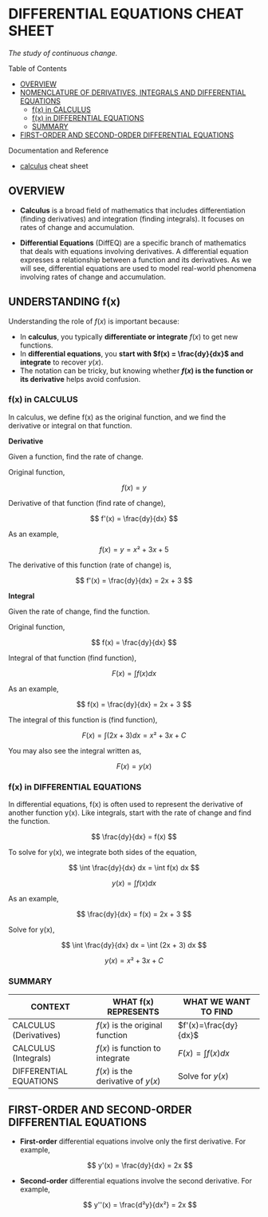 # DIFFERENTIAL EQUATIONS CHEAT SHEET

_The study of continuous change._

Table of Contents

* [OVERVIEW](https://github.com/JeffDeCola/my-cheat-sheets/tree/master/other/stem/math/pure/changes/calculus-cheat-sheet/differential-equations-cheat-sheet#overview)
* [NOMENCLATURE OF DERIVATIVES, INTEGRALS AND DIFFERENTIAL EQUATIONS](https://github.com/JeffDeCola/my-cheat-sheets/tree/master/other/stem/math/pure/changes/calculus-cheat-sheet/differential-equations-cheat-sheet#nomenclature-of-derivatives-integrals-and-differential-equations)
  * [f(x) in CALCULUS](https://github.com/JeffDeCola/my-cheat-sheets/tree/master/other/stem/math/pure/changes/calculus-cheat-sheet/differential-equations-cheat-sheet#fx-in-calculus)
  * [f(x) in DIFFERENTIAL EQUATIONS](https://github.com/JeffDeCola/my-cheat-sheets/tree/master/other/stem/math/pure/changes/calculus-cheat-sheet/differential-equations-cheat-sheet#fx-in-differential-equations)
  * [SUMMARY](https://github.com/JeffDeCola/my-cheat-sheets/tree/master/other/stem/math/pure/changes/calculus-cheat-sheet/differential-equations-cheat-sheet#summary)
* [FIRST-ORDER AND SECOND-ORDER DIFFERENTIAL EQUATIONS](https://github.com/JeffDeCola/my-cheat-sheets/tree/master/other/stem/math/pure/changes/calculus-cheat-sheet/differential-equations-cheat-sheet#first-order-and-second-order-differential-equations)

Documentation and Reference

* [calculus](https://github.com/JeffDeCola/my-cheat-sheets/tree/master/other/stem/math/pure/changes/calculus-cheat-sheet)
  cheat sheet

## OVERVIEW

* **Calculus** is a broad field of mathematics that includes 
differentiation (finding derivatives) and
integration (finding integrals).
It focuses on rates of change and accumulation.

* **Differential Equations** (DiffEQ) are a specific branch of mathematics
that deals with equations involving derivatives.
A differential equation expresses a relationship between a function and its derivatives.
As we will see, differential equations are used to
model real-world phenomena involving rates of
change and accumulation.

## UNDERSTANDING f(x)

Understanding the role of $f(x)$ is important because:

* In **calculus**, you typically **differentiate or integrate** $f(x)$
  to get new functions.
* In **differential equations**, you **start with $f(x) = \frac{dy}{dx}$
  and integrate** to recover $y(x)$.
* The notation can be tricky, but knowing whether **$f(x)$ is the function
  or its derivative** helps avoid confusion.

### f(x) in CALCULUS

In calculus, we define f(x) as the original function, and we
find the derivative or integral on that function.

**Derivative**

Given a function, find the rate of change.

Original function,

$$
f(x) = y
$$

Derivative of that function (find rate of change),

$$
f'(x) = \frac{dy}{dx}
$$

As an example,

$$
f(x) = y = x² + 3x + 5
$$

The derivative of this function (rate of change) is,

$$
f'(x) = \frac{dy}{dx} = 2x + 3
$$

**Integral**

Given the rate of change, find the function.

Original function,

$$
f(x) = \frac{dy}{dx}
$$

Integral of that function (find function),

$$
F(x) = \int f(x) dx
$$

As an example,

$$
f(x) = \frac{dy}{dx} = 2x + 3
$$

The integral of this function is (find function),

$$
F(x) = \int (2x +3 ) dx  = x² + 3x + C
$$

You may also see the integral written as,

$$
F(x) = y(x)
$$

### f(x) in DIFFERENTIAL EQUATIONS

In differential equations, f(x) is often used to represent
the derivative of another function y(x).
Like integrals, start with the rate of change and find the function.

$$
\frac{dy}{dx} = f(x)
$$

To solve for y(x), we integrate both sides of the equation,

$$
\int \frac{dy}{dx} dx = \int f(x) dx
$$

$$
y(x) = \int f(x) dx
$$

As an example,

$$
\frac{dy}{dx} = f(x) = 2x + 3
$$

Solve for y(x),

$$
\int \frac{dy}{dx} dx = \int (2x + 3) dx
$$

$$
y(x) = x² + 3x + C
$$

### SUMMARY

| CONTEXT                | WHAT f(x) REPRESENTS               | WHAT WE WANT TO FIND  |
|------------------------|------------------------------------|-----------------------|
| CALCULUS (Derivatives) | $f(x)$ is the original function    | $f'(x)=\frac{dy}{dx}$ |
| CALCULUS (Integrals)   | $f(x)$ is function to integrate    | $F(x)=\int f(x)dx$    |
| DIFFERENTIAL EQUATIONS | $f(x)$ is the derivative of $y(x)$ | Solve for $y(x)$      |

## FIRST-ORDER AND SECOND-ORDER DIFFERENTIAL EQUATIONS

* **First-order** differential equations involve only the first derivative.
  For example,

  $$
  y'(x) = \frac{dy}{dx} = 2x
  $$
* **Second-order** differential equations involve the second derivative.
  For example,

  $$
  y''(x) = \frac{d²y}{dx²} = 2x
  $$



